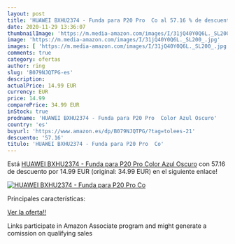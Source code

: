 ```yaml
---
layout: post
title: 'HUAWEI BXHU2374 - Funda para P20 Pro  Co al 57.16 % de descuento'
date: 2020-11-29 13:36:07
thumbnailImage: 'https://m.media-amazon.com/images/I/31jQ40Y0Q6L._SL200_.jpg'
image: 'https://m.media-amazon.com/images/I/31jQ40Y0Q6L._SL200_.jpg'
images: [ 'https://m.media-amazon.com/images/I/31jQ40Y0Q6L._SL200_.jpg' ]
comments: true
category: ofertas
author: ring
slug: 'B079NJQTPG-es'
description:
actualPrice: 14.99 EUR
currency: EUR
price: 14.99
comparePrice: 34.99 EUR
inStock: true
prodname: 'HUAWEI BXHU2374 - Funda para P20 Pro  Color Azul Oscuro'
country: 'es'
buyurl: 'https://www.amazon.es/dp/B079NJQTPG/?tag=tolees-21'
descuento: '57.16'
titulo: 'HUAWEI BXHU2374 - Funda para P20 Pro  Co'
---
```


Está [HUAWEI BXHU2374 - Funda para P20 Pro  Color Azul Oscuro](https://www.amazon.es/dp/B079NJQTPG/?tag=tolees-21) con 57.16 de descuento por 14.99 EUR (original: 34.99 EUR) en el siguiente enlace!

[![HUAWEI BXHU2374 - Funda para P20 Pro  Co](https://m.media-amazon.com/images/I/31jQ40Y0Q6L._SL200_.jpg)](https://www.amazon.es/dp/B079NJQTPG/?tag=tolees-21)

Principales características:


[Ver la oferta!!](https://www.amazon.es/dp/B079NJQTPG/?tag=tolees-21)

Links participate in Amazon Associate program and might generate a comission on qualifying sales


